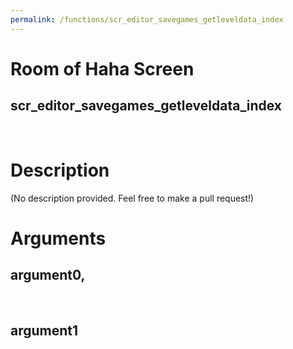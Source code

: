 ```yaml
---
permalink: /functions/scr_editor_savegames_getleveldata_index
---
```

# Room of Haha Screen  
## scr_editor_savegames_getleveldata_index  
&nbsp;  
# Description  
(No description provided. Feel free to make a pull request!) 
&nbsp;  
# Arguments
## argument0, 

&nbsp;  
## argument1

&nbsp;  


